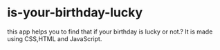 # is-your-birthday-lucky
this app helps you to find  that if your birthday is lucky or not.?
 It is made using CSS,HTML and JavaScript.
